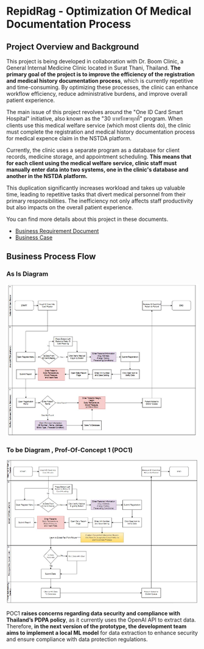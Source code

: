 # RepidRag - Optimization Of Medical Documentation Process

## Project Overview and Background

This project is being developed in collaboration with Dr. Boom Clinic, a General Internal Medicine Clinic located in Surat Thani, Thailand. **The primary goal of the project is to improve the efficiency of the registration and medical history documentation process**, which is currently repetitive and time-consuming. By optimizing these processes, the clinic can enhance workflow efficiency, reduce administrative burdens, and improve overall patient experience.

The main issue of this project revolves around the "One ID Card Smart Hospital" initiative, also known as the "30 บาทรักษาทุกที่" program. When clients use this medical welfare service (which most clients do), the clinic must complete the registration and medical history documentation process for medical expence claim in the NSTDA platform.

Currently, the clinic uses a separate program as a database for client records, medicine storage, and appointment scheduling. **This means that for each client using the medical welfare service, clinic staff must manually enter data into two systems, one in the clinic's database and another in the NSTDA platform.**

This duplication significantly increases workload and takes up valuable time, leading to repetitive tasks that divert medical personnel from their primary responsibilities. The inefficiency not only affects staff productivity but also impacts on the overall patient experience.



You can find more details about this project in these documents.
- [Business Requirement Document](RapidReg_BRD.docx)
- [Business Case](RepidReg_BusinessCase.docx)


## Business Process Flow

### As Is Diagram

![Registraion's AS Is Diagram](assets/RegistrationFlow_Old.JPG)

### To be Diagram , Prof-Of-Concept 1 (POC1)

![Registraion's To Be Diagram](assets/RegistrationFlow_New.JPG)



POC1 **raises concerns regarding data security and compliance with Thailand’s PDPA policy**, as it currently uses the OpenAI API to extract data. Therefore, **in the next version of the prototype, the development team aims to implement a local ML model** for data extraction to enhance security and ensure compliance with data protection regulations.
